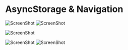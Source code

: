 # AsyncStorage & Navigation
![ScreenShot](https://i.postimg.cc/DZ7ZCSqj/Screenshot-1704795738.png)
![ScreenShot]()

![ScreenShot]()

![ScreenShot]()
![ScreenShot]()


